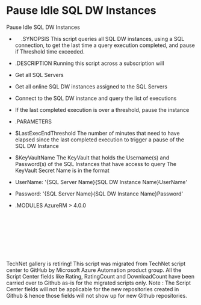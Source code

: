 ﻿Pause Idle SQL DW Instances
===========================

            

Pause Idle SQL DW Instances


  *      .SYNOPSIS
This script queries all SQL DW instances, using a SQL connection, to get the last time a query execution completed, and pause if Threshold time exceeded.


  *  .DESCRIPTION
Running this script across a subscription will

  *  Get all SQL Servers 
  *  Get all online SQL DW instances assigned to the SQL Servers 
  *  Connect to the SQL DW instance and query the list of executions 
  *  If the last completed execution is over a threshold, pause the instance



  *  .PARAMETERS

  *  $LastExecEndThreshold
The number of minutes that need to have elapsed since the last completed execution to trigger a pause of the SQL DW Instance


  *  $KeyVaultName
The KeyVault that holds the Username(s) and Password(s) of the SQL Instances that have access to query
The KeyVault Secret Name is in the format

  *  UserName: '{SQL Server Name}{SQL DW Instance Name}UserName' 
  *  Password: '{SQL Server Name}{SQL DW Instance Name}Password'




  *  .MODULES
AzureRM > 4.0.0 

 


 

 

 


        
    
TechNet gallery is retiring! This script was migrated from TechNet script center to GitHub by Microsoft Azure Automation product group. All the Script Center fields like Rating, RatingCount and DownloadCount have been carried over to Github as-is for the migrated scripts only. Note : The Script Center fields will not be applicable for the new repositories created in Github & hence those fields will not show up for new Github repositories.
